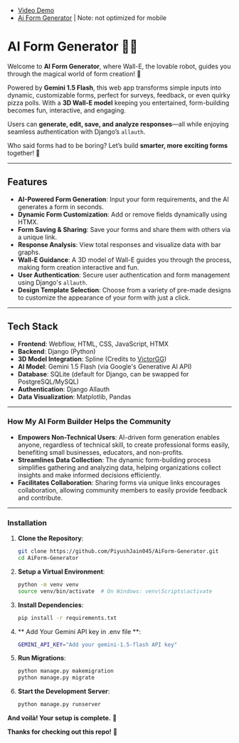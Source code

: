 - [Video Demo](https://youtu.be/t-1YEd-Y4sE) 
- [Ai Form Generator]([http://16.171.33.245:8000/](https://aiformgenerator.onrender.com/))  | Note: not optimized for mobile
# AI Form Generator 🤖📝  

Welcome to **AI Form Generator**, where Wall-E, the lovable robot, guides you through the magical world of form creation! 🚀  

Powered by **Gemini 1.5 Flash**, this web app transforms simple inputs into dynamic, customizable forms, perfect for surveys, feedback, or even quirky pizza polls. With a **3D Wall-E model** keeping you entertained, form-building becomes fun, interactive, and engaging.  

Users can **generate, edit, save, and analyze responses**—all while enjoying seamless authentication with Django’s `allauth`.  

Who said forms had to be boring? Let’s build **smarter, more exciting forms** together! 🎉 

---

## Features
- **AI-Powered Form Generation**: Input your form requirements, and the AI generates a form in seconds.
- **Dynamic Form Customization**: Add or remove fields dynamically using HTMX.
- **Form Saving & Sharing**: Save your forms and share them with others via a unique link.
- **Response Analysis**: View total responses and visualize data with bar graphs.
- **Wall-E Guidance**: A 3D model of Wall-E guides you through the process, making form creation interactive and fun.
- **User Authentication**: Secure user authentication and form management using Django's `allauth`.
- **Design Template Selection**: Choose from a variety of pre-made designs to customize the appearance of your form with just a click.

--- 

## Tech Stack
- **Frontend**: Webflow, HTML, CSS, JavaScript, HTMX
- **Backend**: Django (Python)
- **3D Model Integration**: Spline (Credits to [VictorGG](https://app.spline.design/community/file/9246a5ca-7437-4bc7-9f6e-58b84d4e932f))
- **AI Model**: Gemini 1.5 Flash (via Google's Generative AI API)
- **Database**: SQLite (default for Django, can be swapped for PostgreSQL/MySQL)
- **Authentication**: Django Allauth
- **Data Visualization**: Matplotlib, Pandas

---

### How My AI Form Builder Helps the Community

- **Empowers Non-Technical Users**: AI-driven form generation enables anyone, regardless of technical skill, to create professional forms easily, benefiting small businesses, educators, and non-profits.
- **Streamlines Data Collection**: The dynamic form-building process simplifies gathering and analyzing data, helping organizations collect insights and make informed decisions efficiently.
- **Facilitates Collaboration**: Sharing forms via unique links encourages collaboration, allowing community members to easily provide feedback and contribute.
  
---

### Installation
1. **Clone the Repository**:
   ```bash
   git clone https://github.com/PiyushJain045/AiForm-Generator.git
   cd AiForm-Generator

2. **Setup a Virtual Environment**:
   ```bash
   python -m venv venv
   source venv/bin/activate  # On Windows: venv\Scripts\activate

3. **Install Dependencies**:
   ```bash
   pip install -r requirements.txt

4. ** Add Your Gemini API key in .env file **:
   ```bash
   GEMINI_API_KEY="Add your gemini-1.5-flash API key"

5. **Run Migrations**:
   ```bash
   python manage.py makemigration
   python manage.py migrate

6. **Start the Development Server**:
   ```bash
   python manage.py runserver

**And voilà! Your setup is complete.** 🎉  

**Thanks for checking out this repo!** 🙌  

